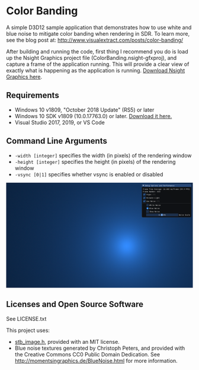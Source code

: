 # Color Banding

A simple D3D12 sample application that demonstrates how to use white and blue noise to mitigate color banding when rendering in SDR. To learn more, see the blog post at: http://www.visualextract.com/posts/color-banding/

After building and running the code, first thing I recommend you do is load up the Nsight Graphics project file (ColorBanding.nsight-gfxproj), and capture a frame of the application running. This will provide a clear view of exactly what is happening as the application is running. [Download Nsight Graphics here](https://developer.nvidia.com/nsight-graphics).

## Requirements

* Windows 10 v1809, "October 2018 Update" (RS5) or later
* Windows 10 SDK v1809 (10.0.17763.0) or later. [Download it here.](https://developer.microsoft.com/en-us/windows/downloads/sdk-archive) 
* Visual Studio 2017, 2019, or VS Code

## Command Line Arguments

* `-width [integer]` specifies the width (in pixels) of the rendering window
* `-height [integer]` specifies the height (in pixels) of the rendering window
* `-vsync [0|1]` specifies whether vsync is enabled or disabled

![Release Mode](https://github.com/acmarrs/ColorBanding/blob/master/ColorBanding.png "Output")

## Licenses and Open Source Software

See LICENSE.txt

This project uses:
* [stb_image.h](https://github.com/nothings/stb/blob/master/stb_image.h), provided with an MIT license.
* Blue noise textures generated by Christoph Peters, and provided with the Creative Commons CC0 Public Domain Dedication. See http://momentsingraphics.de/BlueNoise.html for more information.

